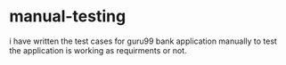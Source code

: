 # manual-testing
i have written the test cases for guru99 bank application manually to test the application is working as requirments or not.
